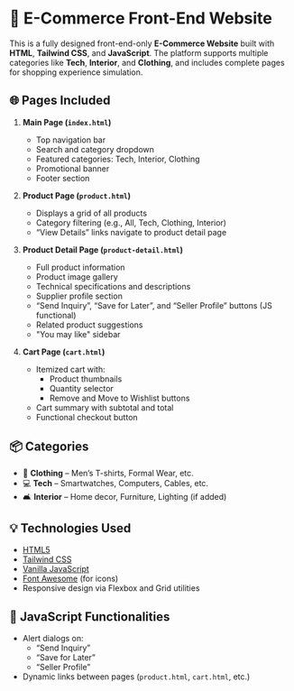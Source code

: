 # 🛒 E-Commerce Front-End Website

This is a fully designed front-end-only **E-Commerce Website** built with **HTML**, **Tailwind CSS**, and **JavaScript**.
The platform supports multiple categories like **Tech**, **Interior**, and **Clothing**, and includes complete pages for shopping experience simulation.

## 🌐 Pages Included

1. **Main Page (`index.html`)**
   - Top navigation bar
   - Search and category dropdown
   - Featured categories: Tech, Interior, Clothing
   - Promotional banner
   - Footer section

2. **Product Page (`product.html`)**
   - Displays a grid of all products
   - Category filtering (e.g., All, Tech, Clothing, Interior)
   - “View Details” links navigate to product detail page

3. **Product Detail Page (`product-detail.html`)**
   - Full product information
   - Product image gallery
   - Technical specifications and descriptions
   - Supplier profile section
   - “Send Inquiry”, “Save for Later”, and “Seller Profile” buttons (JS functional)
   - Related product suggestions
   - "You may like" sidebar

4. **Cart Page (`cart.html`)**
   - Itemized cart with:
     - Product thumbnails
     - Quantity selector
     - Remove and Move to Wishlist buttons
   - Cart summary with subtotal and total
   - Functional checkout button

## 📦 Categories

- 🧢 **Clothing** – Men’s T-shirts, Formal Wear, etc.
- 💻 **Tech** – Smartwatches, Computers, Cables, etc.
- 🛋️ **Interior** – Home decor, Furniture, Lighting (if added)

## 💡 Technologies Used

- [HTML5](w)
- [Tailwind CSS](w)
- [Vanilla JavaScript](w)
- [Font Awesome](w) (for icons)
- Responsive design via Flexbox and Grid utilities

## 🧪 JavaScript Functionalities

- Alert dialogs on:
  - “Send Inquiry”
  - “Save for Later”
  - “Seller Profile”
- Dynamic links between pages (`product.html`, `cart.html`, etc.)



